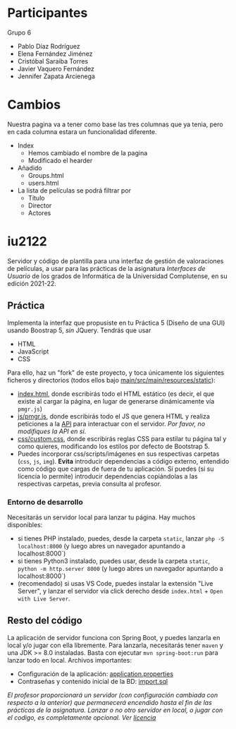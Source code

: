 # Participantes

Grupo 6
- Pablo Díaz Rodríguez
- Elena Fernández Jiménez
- Cristóbal Saraiba Torres
- Javier Vaquero Fernández
- Jennifer Zapata Arcienega

# Cambios 
Nuestra pagina va a tener como base las tres columnas que ya tenia, pero en cada columna estara un funcionalidad diferente. 
- Index
    - Hemos cambiado el nombre de la pagina
    - Modificado el hearder
- Añadido
    - Groups.html
    - users.html
- La lista de películas se podrá filtrar por 
    - Título
    - Director
    - Actores

# iu2122

Servidor y código de plantilla para una interfaz de gestión de valoraciones de películas, a usar para las prácticas de la asignatura *Interfaces de Usuario* de los grados de Informática de la Universidad Complutense, en su edición 2021-22.

## Práctica

Implementa la interfaz que propusiste en tu Práctica 5 (Diseño de una GUI) usando Boostrap 5, *sin* JQuery. Tendrás que usar
- HTML
- JavaScript
- CSS

Para ello, haz un "fork" de este proyecto, y toca únicamente los siguientes ficheros y directorios (todos ellos bajo [main/src/main/resources/static](https://github.com/manuel-freire/iu2122/blob/main/src/main/resources/static/)):
- [index.html](https://github.com/manuel-freire/iu2122/blob/main/src/main/resources/static/index.html), donde escribirás todo el HTML estático (es decir, el que existe al cargar la página, en lugar de generarse dinámicamente vía `pmgr.js`)
- [js/pmgr.js](https://github.com/manuel-freire/iu2122/blob/main/src/main/resources/static/js/pmgr.js), donde escribirás todo el JS que genera HTML y realiza peticiones a la [API](https://github.com/manuel-freire/iu2122/blob/main/src/main/resources/static/js/pmgrapi.js) para interactuar con el servidor. *Por favor, no modifiques la API en sí*.
- [css/custom.css](https://github.com/manuel-freire/iu2122/blob/main/src/main/resources/static/css/custom.js), donde escribirás reglas CSS para estilar tu página tal y como quieres, modificando los estilos por defecto de Bootstrap 5.
- Puedes incorporar css/scripts/imágenes en sus respectivas carpetas (`css`, `js`, `img`). **Evita** introducir dependencias a código externo, entendido como código que cargas de fuera de tu aplicación. Sí puedes (si su licencia lo permite) introducir dependencias copiándolas a las respectivas carpetas, previa consulta al profesor.

### Entorno de desarrollo

Necesitarás un servidor local para lanzar tu página. Hay muchos disponibles:
- si tienes PHP instalado, puedes, desde la carpeta `static`, lanzar `php -S localhost:8000` (y luego abres un navegador apuntando a localhost:8000`)
- si tienes Python3 instalado, puedes usar, desde la carpeta `static`, `python -m http.server 8000` (y luego abres un navegador apuntando a localhost:8000`)
- (recomendado) si usas VS Code, puedes instalar la extensión "Live Server", y lanzar el servidor vía click derecho desde `index.html` + `Open with Live Server`.

## Resto del código

La aplicación de servidor funciona con Spring Boot, y puedes lanzarla en local y/o jugar con ella libremente. Para lanzarla, necesitarás tener `maven` y una JDK >= 8.0 instaladas. Basta con ejecutar `mvn spring-boot:run` para lanzar todo en local. Archivos importantes:
- Configuración de la aplicación: [application.properties](https://github.com/manuel-freire/iu2122/blob/main/src/main/resources/application.properties)
- Contraseñas y contenido inicial de la BD: [import.sql](https://github.com/manuel-freire/iu2122/blob/main/src/main/resources/import.sql)

*El profesor proporcionará un servidor (con configuración cambiada con respecto a la anterior) que permanecerá encendido hasta el fin de las prácticas de la asignatura. Lanzar o no otro servidor en local, o jugar con el codigo, es completamente opcional. Ver [licencia](https://github.com/manuel-freire/iu2122/blob/main/LICENSE)*
